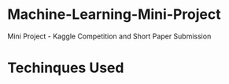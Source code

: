 # Machine-Learning-Mini-Project
Mini Project - Kaggle Competition and Short Paper Submission

# Techinques Used
